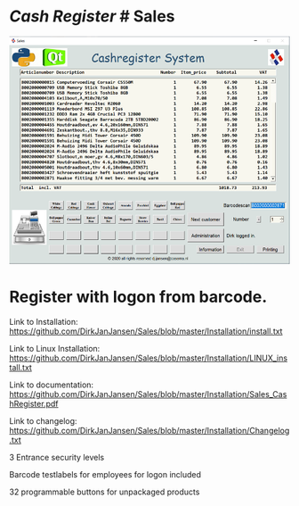# *Cash Register* # Sales

![Sales Cash Register Screenshot](https://raw.githubusercontent.com/DirkJanJansen/Sales/master/Cashregister.png)

# Register with logon from barcode.

Link to Installation: https://github.com/DirkJanJansen/Sales/blob/master/Installation/install.txt

Link to Linux Installation: https://github.com/DirkJanJansen/Sales/blob/master/Installation/LINUX_install.txt

Link to documentation: https://github.com/DirkJanJansen/Sales/blob/master/Installation/Sales_CashRegister.pdf

Link to changelog: https://github.com/DirkJanJansen/Sales/blob/master/Installation/Changelog.txt

3 Entrance security levels

Barcode testlabels for employees for logon included

32 programmable buttons for unpackaged products

 



